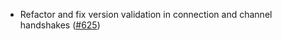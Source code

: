 - Refactor and fix version validation in connection and channel handshakes
([#625](https://github.com/cosmos/ibc-rs/issues/625))